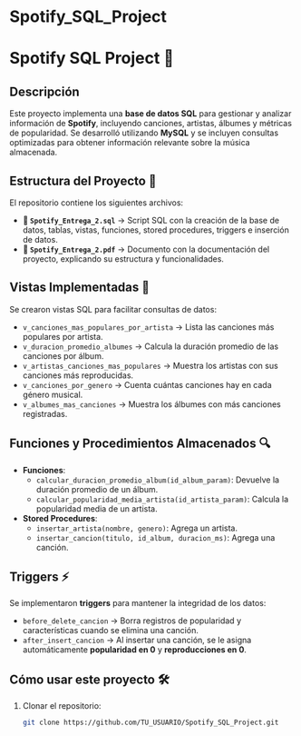# Spotify_SQL_Project
# Spotify SQL Project 🎵

## Descripción  
Este proyecto implementa una **base de datos SQL** para gestionar y analizar información de **Spotify**, incluyendo canciones, artistas, álbumes y métricas de popularidad. Se desarrolló utilizando **MySQL** y se incluyen consultas optimizadas para obtener información relevante sobre la música almacenada.

## Estructura del Proyecto 📂  
El repositorio contiene los siguientes archivos:  
- **📄 `Spotify_Entrega_2.sql`** → Script SQL con la creación de la base de datos, tablas, vistas, funciones, stored procedures, triggers e inserción de datos.  
- **📄 `Spotify_Entrega_2.pdf`** → Documento con la documentación del proyecto, explicando su estructura y funcionalidades.  

## Vistas Implementadas 👀  
Se crearon vistas SQL para facilitar consultas de datos:  
- `v_canciones_mas_populares_por_artista` → Lista las canciones más populares por artista.  
- `v_duracion_promedio_albumes` → Calcula la duración promedio de las canciones por álbum.  
- `v_artistas_canciones_mas_populares` → Muestra los artistas con sus canciones más reproducidas.  
- `v_canciones_por_genero` → Cuenta cuántas canciones hay en cada género musical.  
- `v_albumes_mas_canciones` → Muestra los álbumes con más canciones registradas.  

## Funciones y Procedimientos Almacenados 🔍  
- **Funciones**:  
  - `calcular_duracion_promedio_album(id_album_param)`: Devuelve la duración promedio de un álbum.  
  - `calcular_popularidad_media_artista(id_artista_param)`: Calcula la popularidad media de un artista.  
- **Stored Procedures**:  
  - `insertar_artista(nombre, genero)`: Agrega un artista.  
  - `insertar_cancion(titulo, id_album, duracion_ms)`: Agrega una canción.  

## Triggers ⚡  
Se implementaron **triggers** para mantener la integridad de los datos:  
- `before_delete_cancion` → Borra registros de popularidad y características cuando se elimina una canción.  
- `after_insert_cancion` → Al insertar una canción, se le asigna automáticamente **popularidad en 0** y **reproducciones en 0**.  

## Cómo usar este proyecto 🛠️  
1. Clonar el repositorio:  
   ```bash
   git clone https://github.com/TU_USUARIO/Spotify_SQL_Project.git
